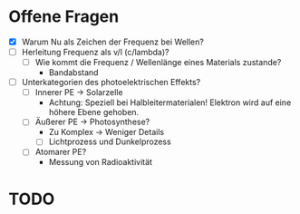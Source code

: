 
# Offene Fragen

- [x] Warum Nu als Zeichen der Frequenz bei Wellen?
- [ ] Herleitung Frequenz als v/l (c/lambda)?
    - [ ] Wie kommt die Frequenz / Wellenlänge eines Materials zustande?
        - Bandabstand
- [ ] Unterkategorien des photoelektrischen Effekts?
    - [ ] Innerer PE → Solarzelle
        - Achtung: Speziell bei Halbleitermaterialen! Elektron wird auf eine höhere Ebene gehoben.
    - [ ] Äußerer PE → Photosynthese?
        - Zu Komplex → Weniger Details
        - [ ] Lichtprozess und Dunkelprozess
    - [ ] Atomarer PE?
        - Messung von Radioaktivität

# TODO


